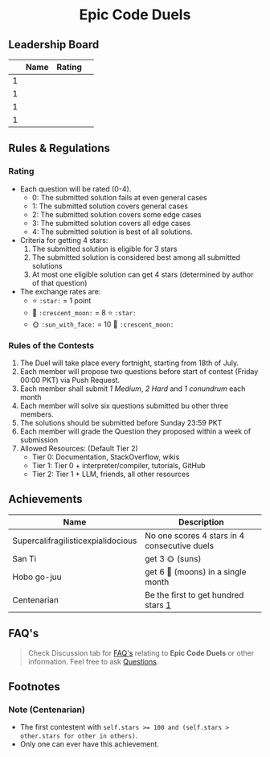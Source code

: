 # <p align="center">Epic Code Duels</p>

## Leadership Board
|      | Name | Rating |      |
| ---: | :--- | -----: | :--- |
|    1 |      |        |      |
|    1 |      |        |      |
|    1 |      |        |      |
|    1 |      |        |      |


## Rules & Regulations

### Rating
- Each question will be rated (0-4).
    - 0: The submitted solution fails at even general cases
    - 1: The submitted solution covers general cases
    - 2: The submitted solution covers some edge cases
    - 3: The submitted solution covers all edge cases
    - 4: The submitted solution is best of all solutions.
- Criteria for getting 4 stars:
    1. The submitted solution is eligible for 3 stars
    2. The submitted solution is considered best among all submitted solutions
    3. At most one eligible solution can get 4 stars (determined by author of that question)
- The exchange rates are:
    - ⭐ `:star:`          = 1 point
    - 🌙 `:crescent_moon:` = 8 ⭐ `:star:` 
    - 🌞 `:sun_with_face:` = 10 🌙 `:crescent_moon:` 

### Rules of the Contests
1. The Duel will take place every fortnight, starting from 18th of July.
2. Each member will propose two questions before start of contest (Friday 00:00 PKT) via Push Request.
3. Each member shall submit _1 Medium_, _2 Hard_ and _1 conundrum_ each month
4. Each member will solve six questions submitted bu other three members.
5. The solutions should be submitted before Sunday 23:59 PKT
6. Each member will grade the Question they proposed within a week of submission
7. Allowed Resources: (Default Tier 2)
    - Tier 0: Documentation, StackOverflow, wikis
    - Tier 1: Tier 0 + interpreter/compiler, tutorials, GitHub
    - Tier 2: Tier 1 + LLM, friends, all other resources


## Achievements
| Name                               | Description                                              |
| ---------------------------------- | -------------------------------------------------------- |
| Supercalifragilisticexpialidocious | No one scores 4 stars in 4 consecutive duels             |
| San Ti                             | get 3 🌞 (suns)                                           |
| Hobo go-juu                        | get 6 🌙 (moons) in a single month                        |
| Centenarian                        | Be the first to get hundred stars [1](#note-centenarian) |


## FAQ's

> Check Discussion tab for [FAQ's](https://github.com/nyx-4/Nyx-Scripts/discussions/2) relating to **Epic Code Duels** or other information. Feel free to ask [Questions](https://github.com/nyx-4/Nyx-Scripts/discussions/categories/q-a).


## Footnotes
### Note (Centenarian)
- The first contestent with `self.stars >= 100 and (self.stars > other.stars for other in others)`.
- Only one can ever have this achievement.

